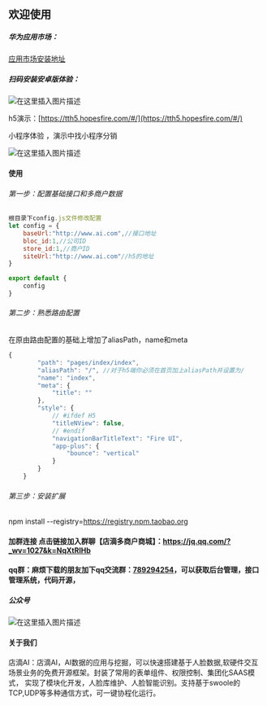 
## 欢迎使用


##### 华为应用市场：
[应用市场安装地址](https://appgallery.huawei.com/#/app/C104564165?sharePrepath=ag&channelId=%E5%AE%98%E6%96%B9%E4%BD%BF%E7%94%A8&id=e975144591774011be2c2094321f9678&s=F5F24EF53F09A8443573C3FDADDD420DD76C4FFB2E623A52D90BE4886A4A4908&detailType=0&v=)
##### 扫码安装安卓版体验：
![在这里插入图片描述](https://img-blog.csdnimg.cn/6920fb568f7b4cdc9018a3200a30e9ef.png#pic_center)

h5演示：[https://tth5.hopesfire.com/#/](https://tth5.hopesfire.com/#/)

小程序体验 ，演示中找小程序分销

![在这里插入图片描述](https://img-blog.csdnimg.cn/20210629140955393.jpg#pic_center)

#### 使用
###### 第一步：配置基础接口和多商户数据
```javascript
根目录下config.js文件修改配置
let config = {
	baseUrl:"http://www.ai.com",//接口地址
	bloc_id:1,//公司ID
	store_id:1,//商户ID
	siteUrl:"http://www.ai.com"//h5的地址
}

export default {
	config
}
```
###### 第二步：熟悉路由配置
在原由路由配置的基础上增加了aliasPath，name和meta
```javascript
{
		"path": "pages/index/index",
		"aliasPath": "/", //对于h5端你必须在首页加上aliasPath并设置为/
		"name": "index",
		"meta": {
			"title": ""
		},
		"style": {
			// #ifdef H5
			"titleNView": false,
			// #endif
			"navigationBarTitleText": "Fire UI",
			"app-plus": {
				"bounce": "vertical"
			}
		}
	}
```
###### 第三步：安装扩展
npm install --registry=https://registry.npm.taobao.org

#### 加群连接  点击链接加入群聊【店滴多商户商城】：https://jq.qq.com/?_wv=1027&k=NqXtRlHb
#### qq群：麻烦下载的朋友加下qq交流群：[789294254](https://jq.qq.com/?_wv=1027&k=NqXtRlHb)，可以获取后台管理，接口管理系统，代码开源，
##### 公众号
![在这里插入图片描述](https://img-blog.csdnimg.cn/20210629140955393.jpg#pic_center)




#### 关于我们
店滴AI：店滴AI，AI数据的应用与挖掘，可以快速搭建基于人脸数据,软硬件交互场景业务的免费开源框架。封装了常用的表单组件、权限控制、集团化SAAS模式， 实现了模块化开发，人脸库维护、人脸智能识别。支持基于swoole的TCP,UDP等多种通信方式，可一键协程化运行。


